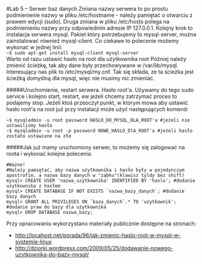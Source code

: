 #Lab 5 – Serwer baz danych
Zmiana nazwy serwera to po prostu podmienienie nazwy w pliku /etc/hostname - należy pamiętać o otwarciu z prawem edycji (sudo).
Druga zmiana w pliku /etc/hosts polega na podmienieniu nazwy przy odpowiednim adresie IP 127.0.0.1.
Kolejny krok to instalacja serwera mysql. Pakiet który potrzebujemy to mysql-server, można zainstalować również mysql-client.
Co ciekawe to polecenie możemy wykonać w jednej linii:    
```~$ sudo apt-get install mysql-client mysql-server ```   
Warto od razu ustawić hasło na root dla użytkownika root
Później należy zmienić ścieżkę, tak aby dane były przechowywane w /var/lib/mysql. Interesujący nas plik to /etc/mysql/my.cnf. Tak się składa, ze ta ścieżka jest ścieżką domyślną dla mysql, więc nie musimy nic zmieniać.

#####Uruchomienie, restart serwera. Hasło root'a.
Używamy do tego sudo service i kolejno start, restart, ew jeżeli chcemy zatrzymać proces to podajemy stop.
Jeżeli ktoś przeoczył punkt, w którym mowa aby ustawić hasło root'a na root już przy instalacji może użyć następujących komend:
```
~$ mysqladmin -u root password HASLO_DO_MYSQL_DLA_ROOT'a #jeżeli nie ustawiliśmy hasła
~$ mysqladmin -u root -p password NOWE_HASLO_DlA_ROOT'a #jeżeli hasło zostało ustawione na złe
```

#####Jak już mamy uruchomiony serwer, to możemy się zalogować na roota i wykonać kolejne polecenia.
```
#Ważne!
#Należy pamiętać, aby nazwa użytkownika i hasło były w pojedynczym apostrofie, a nazwa bazy danych w "ząbku"(klawisz tyldy bez shift)
mysql> CREATE USER 'nazwa_uzytkownika' IDENTIFIED BY 'haslo'; #dodanie użytkownika z hasłem
mysql> CREATE DATABASE IF NOT EXISTS `nazwa_bazy_danych`; #dodanie bazy danych
mysql> GRANT ALL PRIVILEGES ON `baza_danych`.* TO 'uzytkownik'; #dodanie praw do bazy dla użytkownika
mysql> DROP DATABASE nazwa_bazy;
```

Przy opracowaniu wykorzystano materiały publicznie dostępne na stronach:
* http://locahost.net/porada/96/jak-zmienic-haslo-root-w-mysql-w-systemie-linux
* http://dziorki.wordpress.com/2009/05/25/dodawanie-nowego-uzytkownika-do-bazy-mysql/
